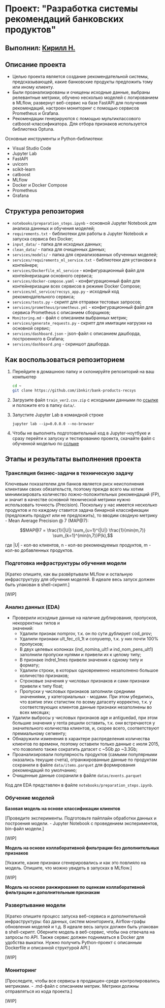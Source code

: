 # Проект: "Разработка системы рекомендаций банковских продуктов"
## Выполнил: [Кирилл Н.](mailto:ibnkir@yandex.ru)

## Описание проекта
- Целью проекта является создание рекомендательной системы, предсказывающей, какие банковские продукты предложить тому или иному клиенту. 
- Были проанализированы и очищены исходные данные, выбраны релевантные метрики, обучено несколько моделей с логированием в MLflow, развернут веб-сервис на базе FastAPI для получения рекомендаций, настроен мониторинг с помощью сервисов Prometheus и Grafana. 
- Рекомендации генерируются с помощью мультиклассового catboost-классификатора. 
Для отбора признаков используется библиотека Optuna.

Основные инструменты и Python-библиотеки:
- Visual Studio Code
- Jupyter Lab
- FastAPI
- uvicorn
- scikit-learn 
- catboost
- MLflow
- Docker и Docker Compose
- Prometheus
- Grafana

## Структура репозитория
- `notebooks/preparation_steps.ipynb` - основной Jupyter Notebook для анализа даннных и обучения моделей;
- `requirements.txt` - библиотеки для работы в Jupyter Notebook и запуска сервиса без Docker;
- `input_data/` - папка для исходных данных;
- `clean_data/` - папка для очищенных данных;
- `services/models/` - папка для сериализованных обученных моделей;
- `services/requirements_ml_service.txt` - библиотеки для установки в контейнере;
- `services/Dockerfile_ml_service` - конфигурационный файл для контейнеризации основного сервиса;
- `services/docker-compose.yaml` - конфигурационный файл для контейнеризации всех сервисов в режиме Docker Compose;
- `services/ml_service/recsys_app.py` - исходный код рекомендательного сервиса;
- `services/tests.py` - скрипт для отправки тестовых запросов;
- `services/prometheus/prometheus.yml` - конфигурационный файл для сервиса Prometheus с описанием сборщиков;
- `Monitoring.md` - файл с описанием выбранных метрик;
- `services/generate_requests.py` - скрипт для имитации нагрузки на основной сервис;
- `services/dashboard.json` - json-файл с описанием дашборда, построенного в Grafana;
- `services/dashboard.png` - скриншот дашборда.

## Как воспользоваться репозиторием
1. Перейдите в домашнюю папку и склонируйте репозиторий на ваш компьютер
   ```bash
   cd ~
   git clone https://github.com/ibnkir/bank-products-recsys
   ```

2. Загрузите файл `train_ver2.csv.zip` с исходными данными по [ссылке](https://disk.yandex.com/d/Io0siOESo2RAaA) и положите его в папку `data/`. 
 
3. Запустите Jupyter Lab в командной строке
    ```
    jupyter lab --ip=0.0.0.0 --no-browser
    ```

4. Чтобы не выполнять подготовительный код в Jupyter-ноутбуке и сразу перейти к запуску и тестированию проекта, скачайте файл с обученной моделью по [сслыке]()
    
## Этапы и результаты выполнения проекта

### Трансляция бизнес-задачи в техническую задачу

Ключевым показателем для банков является риск неисполнения клиентами своих обязательств, 
поэтому прежде всего мы хотим минимизировать количество ложно-положительных рекомендаций (FP),
и значит в качестве основной технической метрики нужно использовать точность (Precision).
Поскольку у нас имеется несколько продуктов и по каждому ставится задача бинарной классификации (предложить продукт или не предложить), то вводим сводную метрику - Mean Average Precision @ 7 (MAP@7):

$$MAP@7 = \frac{1}{|U|} \sum_{u=1}^{|U|} \frac{1}{min(m,7)} \sum_{k=1}^{min(n,7)}P(k),$$

где |U| - кол-во клиентов, n - кол-во рекомендуемых продуктов, m - кол-во добавленных продуктов.



### Подготовка инфраструктуры обучения модели
[Кратко опишите, как вы развёртывали MLflow и остальную инфраструктуру для обучения моделей. 
В идеале весь запуск должен быть упакован в shell-скрипт.]

[WIP]

### Анализ данных (EDA)
- Проверили исходные данные на наличие дублирования, пропусков, некорректных типов и  
значений:
    - Удалили признак nomprov, т.к. он по сути дублирует cod_prov; 
    - Удалили признаки ult_fec_cli_1t и conyuemp, т.к. у них почти 100% пропусков;
    - В двух целевых колонках (ind_nomina_ult1 и ind_nom_pens_ult1) заполнили пропуски нулями 
    и привели их к целому типу;
    - В признаке indrel_1mes привели значения к одному типу и формату;
    - Удалили строки, в которых одновременно незаполнено большое количество признаков;
    - Строковые значения у числовых признаков и сами признаки привели к типу float;
    - Пропуски у числовых признаков заполнили средними значениями, у категориальных - модами. 
    При этом убедились, что взятие этих статистик по всему датасету корректно, 
    т.к. у соответствующих клиентов данные признаки незаполнены во всех месяцах;
- Удалили выбросы у числовых признаков age и antiguedad, при этом большие значения у renta
решили оставить, т.к. они встречаются у значительного количества клиентов, и, скорее всего,
соответствуют премиальному сегменту;
- Обнаружили изменения в характере распределения количества клиентов по времени,
поэтому оставили только данные с июля 2015, что позволило также сократить датасет с ~5Gb до ~3.3Gb;
- Проанализировали популярность продуктов (самыми популярными  оказались текущие счета), 
отранжированные данные по продуктам сохранили в файле `data/items.parquet` для формирования рекомендаций по умолчанию;
- Очищенные данные сохранили в файле `datas/events.parquet`
    
Код для EDA представлен в файле `notebooks/preparation_steps.ipynb`.


### Обучение моделей

__Базовая модель на основе классификации клиентов__

[Проведите эксперименты. Подготовьте пайплайн обработки данных и построения модели. - 
Jupyter Notebook с проведением экспериментов, bin-файл модели.]

[WIP]

__Модель на основе коллаборативной фильтрации без дополнительных признаков__

[Укажите, какие признаки сгенерировались и как это повлияло на модель. Опишите, что можно увидеть в запусках в MLflow.]

[WIP]

__Модель на основе ранжирования по оценкам коллаборативной фильтрации и дополнительным признакам__

### Развертывание модели

[Кратко опишите процесс запуска веб-сервиса и дополнительной инфраструктуры: баз данных, систем мониторинга, Airflow-графы обновления моделей и т.д. В идеале весь запуск должен быть упакован в shell-скрипт. Оберните модель в веб-сервис, чтобы она отвечала на запросы по API. Также сервис должен подниматься в Docker для удобства выкатки. Нужно получить Python-проект с описанным Dockerfile и описанной структурой API.]

[WIP]

### Мониторинг

[Проследите, чтобы все сервисы в продакшен-среде контролировались метриками. - 
.md-файл с описанием метрик. Метрики должны отправляться из кода проекта.]

[WIP]
